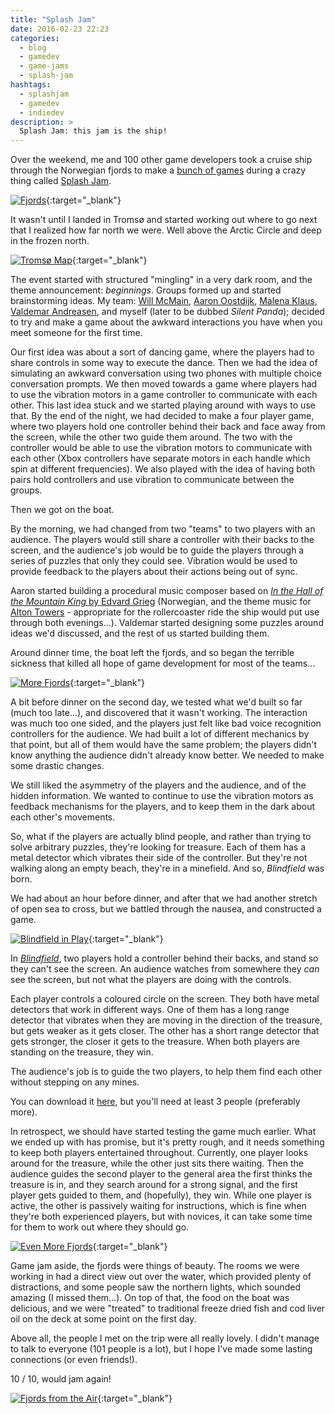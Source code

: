 ```yaml
---
title: "Splash Jam"
date: 2016-02-23 22:23
categories:
  - blog
  - gamedev
  - game-jams
  - splash-jam
hashtags:
  - splashjam
  - gamedev
  - indiedev
description: >
  Splash Jam: this jam is the ship!
---
```

Over the weekend, me and 100 other game developers took a cruise ship through the Norwegian fjords to make a [bunch of games](https://itch.io/jam/splash16) during a crazy thing called [Splash Jam](http://www.splash-jam.com/).

[![Fjords](/images/blog/fjords.jpg)](/images/blog/fjords.jpg){:target="_blank"}

It wasn't until I landed in Tromsø and started working out where to go next that I realized how far north we were. Well above the Arctic Circle and deep in the frozen north.

[![Tromsø Map](/images/blog/tromso-map.png)](/images/blog/tromso-map.png){:target="_blank"}

The event started with structured "mingling" in a very dark room, and the theme announcement: *beginnings*. Groups formed up and started brainstorming ideas. My team: [Will McMain](https://twitter.com/WillR1ker), [Aaron Oostdijk](https://twitter.com/aaronvark), [Malena Klaus](https://twitter.com/dasmalle), [Valdemar Andreasen](https://twitter.com/fauxvaldemar), and myself (later to be dubbed *Silent Panda*); decided to try and make a game about the awkward interactions you have when you meet someone for the first time.

Our first idea was about a sort of dancing game, where the players had to share controls in some way to execute the dance. Then we had the idea of simulating an awkward conversation using two phones with multiple choice conversation prompts. We then moved towards a game where players had to use the vibration motors in a game controller to communicate with each other. This last idea stuck and we started playing around with ways to use that. By the end of the night, we had decided to make a four player game, where two players hold one controller behind their back and face away from the screen, while the other two guide them around. The two with the controller would be able to use the vibration motors to communicate with each other (Xbox controllers have separate motors in each handle which spin at different frequencies). We also played with the idea of having both pairs hold controllers and use vibration to communicate between the groups.

Then we got on the boat.

By the morning, we had changed from two "teams" to two players with an audience. The players would still share a controller with their backs to the screen, and the audience's job would be to guide the players through a series of puzzles that only they could see. Vibration would be used to provide feedback to the players about their actions being out of sync.

Aaron started building a procedural music composer based on [*In the Hall of the Mountain King* by Edvard Grieg](https://www.youtube.com/watch?v=r__Dk4oWGJQ) (Norwegian, and the theme music for [Alton Towers](https://www.altontowers.com/) - appropriate for the rollercoaster ride the ship would put use through both evenings...). Valdemar started designing some puzzles around ideas we'd discussed, and the rest of us started building them.

Around dinner time, the boat left the fjords, and so began the terrible sickness that killed all hope of game development for most of the teams...

[![More Fjords](/images/blog/more-fjords.jpg)](/images/blog/more-fjords.jpg){:target="_blank"}

A bit before dinner on the second day, we tested what we'd built so far (much too late...), and discovered that it wasn't working. The interaction was much too one sided, and the players just felt like bad voice recognition controllers for the audience. We had built a lot of different mechanics by that point, but all of them would have the same problem; the players didn't know anything the audience didn't already know better. We needed to make some drastic changes.

We still liked the asymmetry of the players and the audience, and of the hidden information. We wanted to continue to use the vibration motors as feedback mechanisms for the players, and to keep them in the dark about each other's movements.

So, what if the players are actually blind people, and rather than trying to solve arbitrary puzzles, they're looking for treasure. Each of them has a metal detector which vibrates their side of the controller. But they're not walking along an empty beach, they're in a minefield. And so, *Blindfield* was born.

We had about an hour before dinner, and after that we had another stretch of open sea to cross, but we battled through the nausea, and constructed a game.

[![Blindfield in Play](/images/games/blindfield-in-play.jpg)](/images/games/blindfield-in-play.jpg){:target="_blank"}

In [*Blindfield*](/games/blindfield/), two players hold a controller behind their backs, and stand so they can't see the screen. An audience watches from somewhere they *can* see the screen, but not what the players are doing with the controls.

Each player controls a coloured circle on the screen. They both have metal detectors that work in different ways. One of them has a long range detector that vibrates when they are moving in the direction of the treasure, but gets weaker as it gets closer. The other has a short range detector that gets stronger, the closer it gets to the treasure. When both players are standing on the treasure, they win.

The audience's job is to guide the two players, to help them find each other without stepping on any mines.

You can download it [here](https://silentpanda.itch.io/blindfield), but you'll need at least 3 people (preferably more).

In retrospect, we should have started testing the game much earlier. What we ended up with has promise, but it's pretty rough, and it needs something to keep both players entertained throughout. Currently, one player looks around for the treasure, while the other just sits there waiting. Then the audience guides the second player to the general area the first thinks the treasure is in, and they search around for a strong signal, and the first player gets guided to them, and (hopefully), they win. While one player is active, the other is passively waiting for instructions, which is fine when they're both experienced players, but with novices, it can take some time for them to work out where they should go.

[![Even More Fjords](/images/blog/even-more-fjords.jpg)](/images/blog/even-more-fjords.jpg){:target="_blank"}

Game jam aside, the fjords were things of beauty. The rooms we were working in had a direct view out over the water, which provided plenty of distractions, and some people saw the northern lights, which sounded amazing (I missed them...). On top of that, the food on the boat was delicious, and we were "treated" to traditional freeze dried fish and cod liver oil on the deck at some point on the first day.

Above all, the people I met on the trip were all really lovely. I didn't manage to talk to everyone (101 people is a lot), but I hope I've made some lasting connections (or even friends!).

10 / 10, would jam again!

[![Fjords from the Air](/images/blog/fjords-from-the-air.jpg)](/images/blog/fjords-from-the-air.jpg){:target="_blank"}
